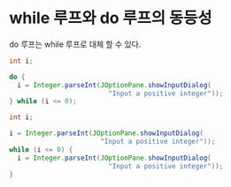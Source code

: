 # while 루프와 do 루프의 동등성

do 루프는 while 루프로 대체 할 수 있다.

```java
int i;

do {
  i = Integer.parseInt(JOptionPane.showInputDialog(
                         "Input a positive integer"));
} while (i <= 0);
```
```java
int i;

i = Integer.parseInt(JOptionPane.showInputDialog(
                       "Input a positive integer"));
while (i <= 0) {
  i = Integer.parseInt(JOptionPane.showInputDialog(
                         "Input a positive integer"));
}
```